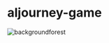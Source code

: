 # aljourney-game
![backgroundforest](https://user-images.githubusercontent.com/46328589/89055912-7000d500-d318-11ea-803f-c79fed717ce5.png)
